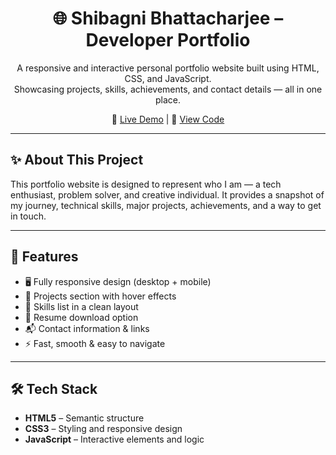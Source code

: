 <h1 align="center">🌐 Shibagni Bhattacharjee – Developer Portfolio</h1>

<p align="center">
  A responsive and interactive personal portfolio website built using HTML, CSS, and JavaScript.<br>
  Showcasing projects, skills, achievements, and contact details — all in one place.
</p>

<p align="center">
  🔗 <a href="https://shibagnibhattacharjee06.github.io/PORTFOLIO/" target="_blank">Live Demo</a> |
  🧾 <a href="https://github.com/ShibagniBhattacharjee06/PORTFOLIO">View Code</a>
</p>

---

## ✨ About This Project

This portfolio website is designed to represent who I am — a tech enthusiast, problem solver, and creative individual. It provides a snapshot of my journey, technical skills, major projects, achievements, and a way to get in touch.

---

## 🚀 Features

- 🖥️ Fully responsive design (desktop + mobile)
- 📁 Projects section with hover effects
- 🧠 Skills list in a clean layout
- 📄 Resume download option
- 📬 Contact information & links
- ⚡ Fast, smooth & easy to navigate

---

## 🛠️ Tech Stack

- **HTML5** – Semantic structure  
- **CSS3** – Styling and responsive design  
- **JavaScript** – Interactive elements and logic  
